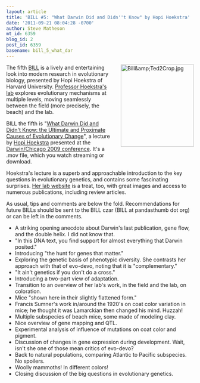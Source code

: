 ```yaml
---
layout: article
title: 'BILL #5: "What Darwin Did and Didn''t Know" by Hopi Hoekstra'
date: '2011-09-21 08:04:28 -0700'
author: Steve Matheson
mt_id: 6359
blog_id: 2
post_id: 6359
basename: bill_5_what_dar
---
```

<img src="http://pandasthumb.org/Bill%26Ted2Crop.jpg" alt="Bill&amp;amp;Ted2Crop.jpg" width="196" height="221" style="float: right; margin: 0 0 20px 20px;" class="mt-image-right" />

The fifth [BILL](http://pandasthumb.org/archives/2011/07/they-have-ted-w.html) is a lively and entertaining look into modern research in evolutionary biology, presented by Hopi Hoekstra of Harvard University. [Professor Hoekstra's lab](http://www.oeb.harvard.edu/faculty/hoekstra/index.html) explores evolutionary mechanisms at multiple levels, moving seamlessly between the field (more precisely, the beach) and the lab.

BILL the fifth is "[What Darwin Did and Didn't Know: the Ultimate and Proximate Causes of Evolutionary Change](http://darwin-chicago.uchicago.edu/Videos/Hoekstra.mov)", a lecture by [Hopi Hoekstra](http://www.oeb.harvard.edu/faculty/hoekstra/index.html) presented at the [Darwin/Chicago 2009 conference](http://darwin-chicago.uchicago.edu/index.html). It's a .mov file, which you watch streaming or download.

Hoekstra's lecture is a superb and approachable introduction to the key questions in evolutionary genetics, and contains some fascinating surprises. [Her lab website](http://www.oeb.harvard.edu/faculty/hoekstra/index.html) is a treat, too, with great images and access to numerous publications, including review articles.

As usual, tips and comments are below the fold. Recommendations for future BILLs should be sent to the BILL czar (BILL at pandasthumb dot org) or can be left in the comments.


* A striking opening anecdote about Darwin's last publication, gene flow, and the double helix. I did not know that.
* "In this DNA text, you find support for almost everything that Darwin posited."
* Introducing "the hunt for genes that matter."
* Exploring the genetic basis of phenotypic diversity. She contrasts her approach with that of evo-devo, noting that it is "complementary."
* "It ain't genetics if you don't do a cross."
* Introducing a two-part view of adaptation.
* Transition to an overview of her lab's work, in the field and the lab, on coloration.
* Mice "shown here in their slightly flattened form."
* Francis Sumner's work in/around the 1920's on coat color variation in mice; he thought it was Lamarckian then changed his mind. Huzzah!
* Multiple subspecies of beach mice, some made of modeling clay.
* Nice overview of gene mapping and QTL.
* Experimental analysis of influence of mutations on coat color and pigment.
* Discussion of changes in gene expression during development. Wait, isn't she one of those mean critics of evo-devo?
* Back to natural populations, comparing Atlantic to Pacific subspecies. No spoilers.
* Woolly mammoths! In different colors!
* Closing discussion of the big questions in evolutionary genetics.
